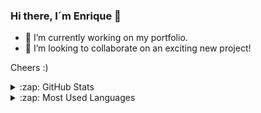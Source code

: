 ### Hi there, I´m Enrique 👋

- 🔭 I’m currently working on my portfolio.
- 👯 I’m looking to collaborate on an exciting new project!

Cheers :)

<details>
  <summary>:zap: GitHub Stats</summary>

  <img align="left" alt="enriquejpca's GitHub Stats" src="https://github-readme-stats.vercel.app/api?username=enriquejpca&show_icons=true&hide_border=true" />

</details>

<details>
  <summary>:zap: Most Used Languages</summary>

<img align="right" alt="enriquejpca's GitHub Top Languages" src="https://github-readme-stats.vercel.app/api/top-langs/?username=enriquejpca" />

</details>

<!--
**enriquejpca/enriquejpca** is a ✨ _special_ ✨ repository because its `README.md` (this file) appears on your GitHub profile.

Here are some ideas to get you started:

- 🔭 I’m currently working on ...
- 🌱 I’m currently learning ...
- 👯 I’m looking to collaborate on ...
- 🤔 I’m looking for help with ...
- 💬 Ask me about ...
- 📫 How to reach me: ...
- 😄 Pronouns: ...
- ⚡ Fun fact: ...
-->

